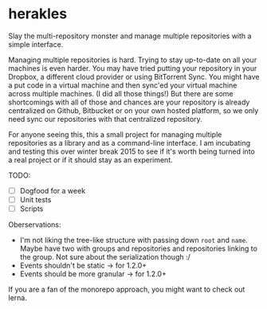 # herakles
Slay the multi-repository monster and manage multiple repositories with a simple interface.

Managing multiple repositories is hard. Trying to stay up-to-date on all your machines is even harder. You may have tried putting your repository in your Dropbox, a different cloud provider or using BitTorrent Sync. You might have a put code in a virtual machine and then sync'ed your virtual machine across multiple machines. (I did all those things!)
But there are some shortcomings with all of those and chances are your repository is already centralized on Github, Bitbucket or on your own hosted platform, so we only need sync our repositories with that centralized repository.

For anyone seeing this, this a small project for managing multiple repositories as a library and as a command-line interface. I am incubating and testing this over winter break 2015 to see if it's worth being turned into a real project or if it should stay as an experiment.

TODO:
- [ ] Dogfood for a week
- [ ] Unit tests
- [ ] Scripts

Oberservations:
- I'm not liking the tree-like structure with passing down `root` and `name`. Maybe have two with groups and repositories and repositories linking to the group. Not sure about the serialization though :/
- Events shouldn't be static -> for 1.2.0+
- Events should be more granular -> for 1.2.0+

If you are a fan of the monorepo approach, you might want to check out lerna.
